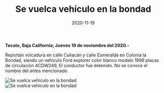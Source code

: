 ﻿---
layout: blog
title:  "Se vuelca vehículo en la bondad"
date:   2020-11-19
categories: tecate
permalink: /:categories/:title:output_ext
image: /img/cnr/se-vuelva-vehiculo-en-la-bondad.jpg
alt: "Se vuelca vehículo en la bondad"
autor: "CNR Noticias - Canal 73"
---


**Tecate, Baja California;  Jueves 19 de noviembre del 2020.-**


Reportan volcadura en calle Culiacán y calle Esmeralda en Colonia la Bondad, siendo un vehículo Ford explorer color blanco modelo 1999 placas de circulación 4CDW249, 
El conductor fue detenido. No se conoce el nombre del antes mencionado.

<div id="carouselExampleSlidesOnly" class="carousel slide" data-ride="carousel">
  <div class="carousel-inner">
    <div class="carousel-item active">
       <img class="d-block w-100" src="/img/cnr/se-vuelva-vehiculo-en-la-bondad.jpg" loading="lazy"  alt="Se vuelca vehículo en la bondad">
    </div>
    <div class="carousel-item">
       <img class="d-block w-100" src="/img/cnr/se-vuelca-vehiculo-en-la-bondad-2.jpg" loading="lazy"  alt="Se vuelca vehículo en la bondad">
    </div>            
  </div>
</div>